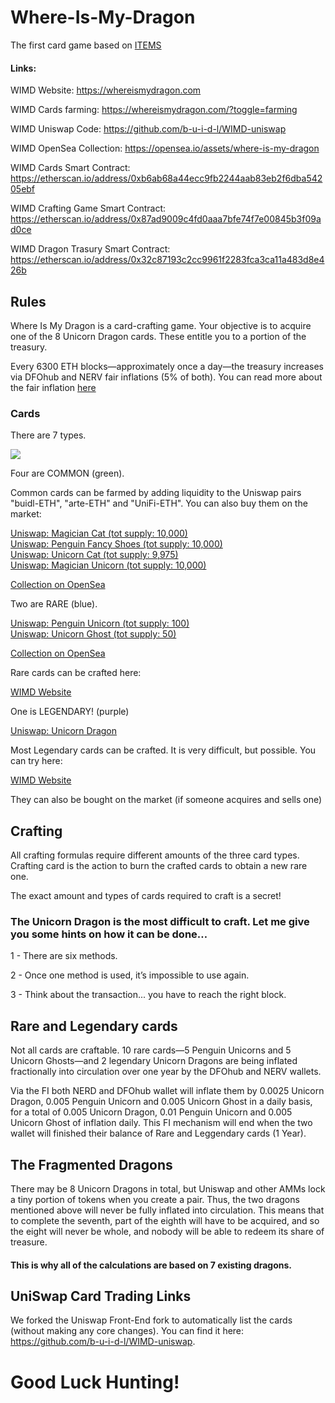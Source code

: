 # Where-Is-My-Dragon

The first card game based on <a href="https://medium.com/dfohub/unimergency-done-ethitem-arriving-but-where-is-my-dragon-dfohub-weekly-oct-17-e51c82370cac">ITEMS</a>

#### Links:

WIMD Website: https://whereismydragon.com

WIMD Cards farming: https://whereismydragon.com/?toggle=farming

WIMD Uniswap Code: https://github.com/b-u-i-d-l/WIMD-uniswap

WIMD OpenSea Collection: https://opensea.io/assets/where-is-my-dragon

WIMD Cards Smart Contract: https://etherscan.io/address/0xb6ab68a44ecc9fb2244aab83eb2f6dba54205ebf

WIMD Crafting Game Smart Contract: https://etherscan.io/address/0x87ad9009c4fd0aaa7bfe74f7e00845b3f09ad0ce

WIMD Dragon Trasury Smart Contract: https://etherscan.io/address/0x32c87193c2cc9961f2283fca3ca11a483d8e426b

## Rules

Where Is My Dragon is a card-crafting game. Your objective is to acquire one of the 8 Unicorn Dragon cards. These entitle you to a portion of the treasury.

Every 6300 ETH blocks—approximately once a day—the treasury increases via DFOhub and NERV fair inflations (5% of both). You can read more about the fair inflation <a href="https://dfohub.com">here</a>

### Cards

There are 7 types.

<img src="https://raw.githubusercontent.com/b-u-i-d-l/Where-Is-My-Dragon/main/assets/img/cards.png"></img>

Four are COMMON (green). 

Common cards can be farmed by adding liquidity to the Uniswap pairs "buidl-ETH", "arte-ETH" and "UniFi-ETH". You can also buy them on the market:

<a href="https://swap.ethitem.com/#/swap?inputCurrency=0x7C23Ac2E8DA915d4f422CF710f4767FAa0c332fa">Uniswap: Magician Cat (tot supply: 10,000)</a><br>
<a href="https://swap.ethitem.com/#/swap?inputCurrency=0xE63983b5FAdE429eC052d1b365826C4Bc5fCB198">
Uniswap: Penguin Fancy Shoes (tot supply: 10,000)</a><br>
<a href="https://swap.ethitem.com/#/swap?inputCurrency=0xc2c5667f69E881C83Fc4692f7A08a22370B4cc41">
Uniswap: Unicorn Cat (tot supply: 9,975)</a><br>
<a href="https://swap.ethitem.com/#/swap?inputCurrency=0xA70C8667cCFB63D6b98C2A050c94b7Bf2085dC55">
Uniswap: Magician Unicorn (tot supply: 10,000)</a><br>

<a href="https://opensea.io/assets/where-is-my-dragon">Collection on OpenSea</a>

Two are RARE (blue). 

<a href="https://swap.ethitem.com/#/swap?inputCurrency=0x9b16e70797276Ae1bE23874961D1E6a9698e1EC6">Uniswap: Penguin Unicorn (tot supply: 100)</a><br>
<a href="https://swap.ethitem.com/#/swap?inputCurrency=0x88B95322b5E93B891D83031F2f55Ca238D5e6417">
Uniswap: Unicorn Ghost (tot supply: 50)</a><br>

<a href="https://opensea.io/assets/where-is-my-dragon">Collection on OpenSea</a>

Rare cards can be crafted here:

<a href="https://whereismydragon.com">WIMD Website</a>

One is LEGENDARY! (purple) 

<a href="https://swap.ethitem.com/#/swap?inputCurrency=0x22e6559F495F97Af51fF56719CdFF80F65a0B93A"> Uniswap: Unicorn Dragon</a> <br>

Most Legendary cards can be crafted. It is very difficult, but possible. You can try here:

<a href="https://whereismydragon.com">WIMD Website</a>

They can also be bought on the market (if someone acquires and sells one)

## Crafting

All crafting formulas require different amounts of the three card types. Crafting card is the action to burn the crafted cards to obtain a new rare one.

The exact amount and types of cards required to craft is a secret!


### The Unicorn Dragon is the most difficult to craft. Let me give you some hints on how it can be done…

1 - There are six methods. 


2 - Once one method is used, it’s impossible to use again. 


3 - Think about the transaction... you have to reach the right block.


## Rare and Legendary cards

Not all cards are craftable. 10 rare cards—5 Penguin Unicorns and 5 Unicorn Ghosts—and 2 legendary Unicorn Dragons are being inflated fractionally into circulation over one year by the DFOhub and NERV wallets.

Via the FI both NERD and DFOhub wallet will inflate them by 0.0025 Unicorn Dragon, 0.005 Penguin Unicorn and 0.005 Unicorn Ghost in a daily basis, for a total of 0.005 Unicorn Dragon, 0.01 Penguin Unicorn and 0.005 Unicorn Ghost of inflation daily. This FI mechanism will end when the two wallet will finished their balance of Rare and Leggendary cards (1 Year).

## The Fragmented Dragons

There may be 8 Unicorn Dragons in total, but Uniswap and other AMMs lock a tiny portion of tokens when you create a pair. Thus, the two dragons mentioned above will never be fully inflated into circulation. This means that to complete the seventh, part of the eighth will have to be acquired, and so the eight will never be whole, and nobody will be able to redeem its share of treasure.

#### This is why all of the calculations are based on 7 existing dragons. 

## UniSwap Card Trading Links
We forked the Uniswap Front-End fork to automatically list the cards (without making any core changes). You can find it here: https://github.com/b-u-i-d-l/WIMD-uniswap.

# Good Luck Hunting!
